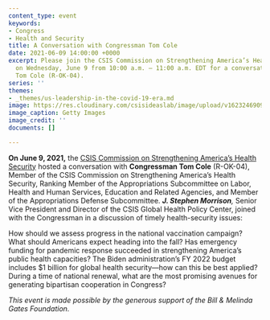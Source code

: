 ```yaml
---
content_type: event
keywords:
- Congress
- Health and Security
title: A Conversation with Congressman Tom Cole
date: 2021-06-09 14:00:00 +0000
excerpt: Please join the CSIS Commission on Strengthening America’s Health Security
  on Wednesday, June 9 from 10:00 a.m. – 11:00 a.m. EDT for a conversation with Congressman
  Tom Cole (R-OK-04).
series: ''
themes:
- _themes/us-leadership-in-the-covid-19-era.md
image: https://res.cloudinary.com/csisideaslab/image/upload/v1623246909/health-commission/GettyImages-1189255904_ghspvm.jpg
image_caption: Getty Images
image_credit: ''
documents: []

---
```


**On June 9, 2021,** the [CSIS Commission on Strengthening America’s Health Security](https://healthsecurity.csis.org/) hosted a conversation with **Congressman Tom Cole** (R-OK-04), Member of the CSIS Commission on Strengthening America’s Health Security, Ranking Member of the Appropriations Subcommittee on Labor, Health and Human Services, Education and Related Agencies, and Member of the Appropriations Defense Subcommittee. **_J. Stephen Morrison_**_,_ Senior Vice President and Director of the CSIS Global Health Policy Center, joined with the Congressman in a discussion of timely health-security issues:

How should we assess progress in the national vaccination campaign? What should Americans expect heading into the fall? Has emergency funding for pandemic response succeeded in strengthening America’s public health capacities? The Biden administration’s FY 2022 budget includes $1 billion for global health security—how can this be best applied? During a time of national renewal, what are the most promising avenues for generating bipartisan cooperation in Congress?

_This event is made possible by the generous support of the Bill & Melinda Gates Foundation._